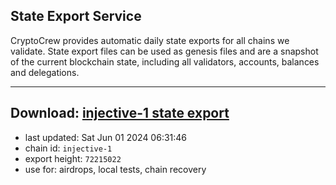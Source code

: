## State Export Service
CryptoCrew provides automatic daily state exports for all chains we validate. State export files can be used as genesis files and are a snapshot of the current blockchain state, including all validators, accounts, balances and delegations.

---
**Download: [injective-1 state export](https://dl-eu2.ccvalidators.com/SERVICE/injective/injective-1_export_72215022.json)**
---

- last updated: Sat Jun 01 2024 06:31:46
- chain id: `injective-1`
- export height: `72215022`
- use for: airdrops, local tests, chain recovery
